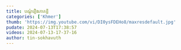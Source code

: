 ```yaml
---
title: បណ្តុំ​រឿង​ភាគ​ខ្លី
categories: ['Khmer']
thumb: 'https://img.youtube.com/vi/DI0ysFDEHo8/maxresdefault.jpg'
pudate: 2024-07-13T17:38:57
videos: 2024-07-13-17-37-16
author: tin-sokhavuth
---
```

